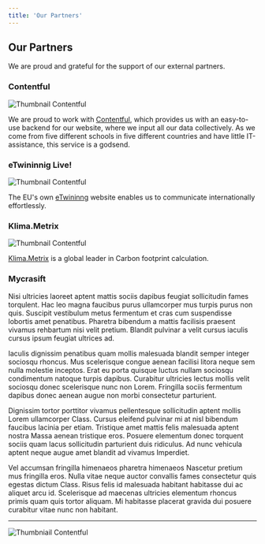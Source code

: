 ```yaml
---
title: 'Our Partners'
---
```


## Our Partners

We are proud and grateful for the support of our external partners.

### Contentful
![Thumbnail Contentful](/partners/contentful.jpg)

We are proud to work with [Contentful](https://contentful.com), which provides us with an easy-to-use backend for our website, where we input all our data collectively. As we come from five different schools in five different countries and have little IT-assistance, this service is a godsend.


### eTwininnig Live!
![Thumbnail Contentful](/partners/etwinning.jpg)

The EU's own [eTwininng](https://www.etwinning.net) website enables us to communicate internationally effortlessly.


### Klima.Metrix
![Thumbnail Contentful](/partners/klimametrix.jpg)

[Klima.Metrix](https://klimametrix.global/) is a global leader in Carbon footprint calculation.


### Mycrasift

Nisi ultricies laoreet aptent mattis sociis dapibus feugiat sollicitudin fames torqulent. Hac leo magna faucibus purus ullamcorper mus turpis purus non quis. Suscipit vestibulum metus fermentum et cras cum suspendisse lobortis amet penatibus. Pharetra bibendum a mattis facilisis praesent vivamus rehbartum nisi velit pretium. Blandit pulvinar a velit cursus iaculis cursus ipsum feugiat ultrices ad.

Iaculis dignissim penatibus quam mollis malesuada blandit semper integer sociosqu rhoncus. Mus scelerisque congue aenean facilisi litora neque sem nulla molestie inceptos. Erat eu porta quisque luctus nullam sociosqu condimentum natoque turpis dapibus. Curabitur ultricies lectus mollis velit sociosqu donec scelerisque nunc non Lorem. Fringilla sociis fermentum dapibus donec aenean augue non morbi consectetur parturient.

Dignissim tortor porttitor vivamus pellentesque sollicitudin aptent mollis Lorem ullamcorper Class. Cursus eleifend pulvinar mi at nisl bibendum faucibus lacinia per etiam. Tristique amet mattis felis malesuada aptent nostra Massa aenean tristique eros. Posuere elementum donec torquent sociis quam lacus sollicitudin parturient duis ridiculus. Ad nunc vehicula aptent neque augue amet blandit ad vivamus Imperdiet.

Vel accumsan fringilla himenaeos pharetra himenaeos Nascetur pretium mus fringilla eros. Nulla vitae neque auctor convallis fames consectetur quis egestas dictum Class. Risus felis id malesuada habitant habitasse dui ac aliquet arcu id. Scelerisque ad maecenas ultricies elementum rhoncus primis quam quis tortor aliquam. Mi habitasse placerat gravida dui posuere curabitur vitae nunc non habitant.

---

![Thumbniail Contentful](https://thumbnail.ws/get/thumbnail/?apikey=ab45a17344aa033247137cf2d457fc39abcd7e16a464&url=www.contentful.com&width=600&mobile=false)
